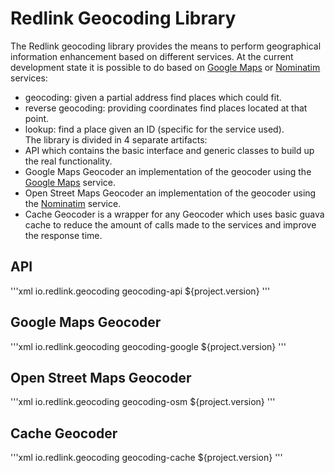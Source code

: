 # Redlink Geocoding Library
The Redlink geocoding library provides the means to perform geographical 
information enhancement based on different services. At the current 
development state it is possible to do based on [Google Maps](https://developers.google.com/maps/documentation/geocoding/intro) 
or [Nominatim](http://wiki.openstreetmap.org/wiki/Nominatim) services:  
 * geocoding: given a partial address find places which could fit.  
 * reverse geocoding: providing coordinates find places located at that point.  
 * lookup: find a place given an ID (specific for the service used).  
The library is divided in 4 separate artifacts:
 * API which contains the basic interface and generic classes to build up the real functionality.  
 * Google Maps Geocoder an implementation of the geocoder using the [Google Maps](https://developers.google.com/maps/documentation/geocoding/intro) service.
 * Open Street Maps Geocoder an implementation of the geocoder using the [Nominatim](http://wiki.openstreetmap.org/wiki/Nominatim) service.
 * Cache Geocoder is a wrapper for any Geocoder which uses basic guava cache to reduce the amount of calls made to the services and improve the response time.

## API
'''xml
<dependency>
    <groupId>io.redlink.geocoding</groupId>
    <artifactId>geocoding-api</artifactId>
    <version>${project.version}</version>
</dependency>
'''
## Google Maps Geocoder
'''xml
<dependency>
    <groupId>io.redlink.geocoding</groupId>
    <artifactId>geocoding-google</artifactId>
    <version>${project.version}</version>
</dependency>
'''
## Open Street Maps Geocoder
'''xml
<dependency>
    <groupId>io.redlink.geocoding</groupId>
    <artifactId>geocoding-osm</artifactId>
    <version>${project.version}</version>
</dependency>
'''
## Cache Geocoder
'''xml
<dependency>
    <groupId>io.redlink.geocoding</groupId>
    <artifactId>geocoding-cache</artifactId>
    <version>${project.version}</version>
</dependency>
'''
